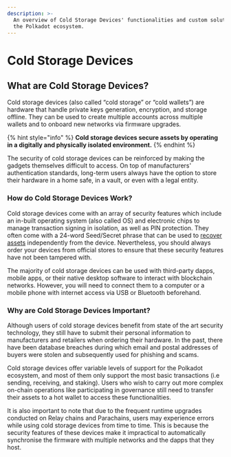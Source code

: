 ```yaml
---
description: >-
  An overview of Cold Storage Devices' functionalities and custom solutions for
  the Polkadot ecosystem.
---
```


# Cold Storage Devices

## What are Cold Storage Devices?

Cold storage devices (also called “cold storage” or “cold wallets”) are hardware that handle private keys generation, encryption, and storage offline. They can be used to create multiple accounts across multiple wallets and to onboard new networks via firmware upgrades.

{% hint style="info" %}
**Cold storage devices secure assets by operating in a digitally and physically isolated environment.**
{% endhint %}

The security of cold storage devices can be reinforced by making the gadgets themselves difficult to access. On top of manufacturers' authentication standards, long-term users always have the option to store their hardware in a home safe, in a vault, or even with a legal entity.

&#x20;

### How do Cold Storage Devices Work?

Cold storage devices come with an array of security features which include an in-built operating system (also called OS) and electronic chips to manage transaction signing in isolation, as well as PIN protection. They often come with a 24-word Seed/Secret phrase that can be used to [recover assets](recovery-setups.md) independently from the device. Nevertheless, you should always order your devices from official stores to ensure that these security features have not been tampered with.

The majority of cold storage devices can be used with third-party dapps, mobile apps, or their native desktop software to interact with blockchain networks. However, you will need to connect them to a computer or a mobile phone with internet access via USB or Bluetooth beforehand.&#x20;



### Why are Cold Storage Devices Important?

Although users of cold storage devices benefit from state of the art security technology, they still have to submit their personal information to manufacturers and retailers when ordering their hardware. In the past, there have been database breaches during which email and postal addresses of buyers were stolen and subsequently used for phishing and scams.&#x20;

Cold storage devices offer variable levels of support for the Polkadot ecosystem, and most of them only support the most basic transactions (i.e sending, receiving, and staking). Users who wish to carry out more complex on-chain operations like participating in governance still need to transfer their assets to a hot wallet to access these functionalities.

It is also important to note that due to the frequent runtime upgrades conducted on Relay chains and Parachains, users may experience errors while using cold storage devices from time to time. This is because the security features of these devices make it impractical to automatically synchronise the firmware with multiple networks and the dapps that they host.&#x20;

